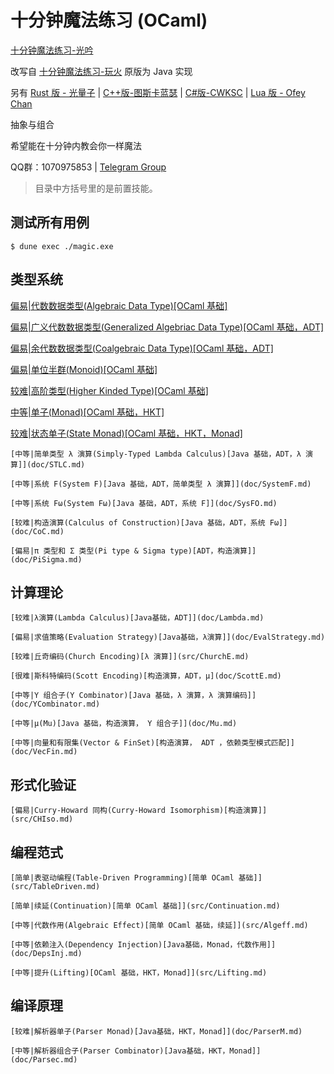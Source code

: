 # 十分钟魔法练习 (OCaml)

[十分钟魔法练习-光吟](https://github.com/LighghtEeloo/magic-in-ten-mins-ml)

改写自 [十分钟魔法练习-玩火](https://github.com/goldimax/magic-in-ten-mins)
原版为 Java 实现

另有
[Rust 版 - 光量子](https://github.com/PhotonQuantum/magic-in-ten-mins-rs) |
[C++版-图斯卡蓝瑟](https://github.com/tusikalanse/magic-in-ten-mins-cpp) |
[C#版-CWKSC](https://github.com/CWKSC/magic-in-ten-mins-csharp) |
[Lua 版 - Ofey Chan](https://github.com/ofey404/magic-in-ten-mins-lua)

抽象与组合

希望能在十分钟内教会你一样魔法

QQ群：1070975853 |
[Telegram Group](https://t.me/joinchat/HZm-VAAFTrIxoxQQ)

> 目录中方括号里的是前置技能。

## 测试所有用例

``` shell script
$ dune exec ./magic.exe
```

## 类型系统

[偏易|代数数据类型(Algebraic Data Type)[OCaml 基础]](TypeSystem/ADT.md)

[偏易|广义代数数据类型(Generalized Algebriac Data Type)[OCaml 基础，ADT]](TypeSystem/GADT.md)

[偏易|余代数数据类型(Coalgebraic Data Type)[OCaml 基础，ADT]](TypeSystem/CoData.md)

[偏易|单位半群(Monoid)[OCaml 基础]](TypeSystem/Monoid.md)

[较难|高阶类型(Higher Kinded Type)[OCaml 基础]](TypeSystem/HKT.md)

[中等|单子(Monad)[OCaml 基础，HKT]](TypeSystem/Monad.md)

[较难|状态单子(State Monad)[OCaml 基础，HKT，Monad]](TypeSystem/StateMonad.md)

    [中等|简单类型 λ 演算(Simply-Typed Lambda Calculus)[Java 基础，ADT，λ 演算]](doc/STLC.md)

    [中等|系统 F(System F)[Java 基础，ADT，简单类型 λ 演算]](doc/SystemF.md)

    [中等|系统 Fω(System Fω)[Java 基础，ADT，系统 F]](doc/SysFO.md)

    [较难|构造演算(Calculus of Construction)[Java 基础，ADT，系统 Fω]](doc/CoC.md)

    [偏易|π 类型和 Σ 类型(Pi type & Sigma type)[ADT，构造演算]](doc/PiSigma.md)

## 计算理论

    [较难|λ演算(Lambda Calculus)[Java基础，ADT]](doc/Lambda.md)

    [偏易|求值策略(Evaluation Strategy)[Java基础，λ演算]](doc/EvalStrategy.md)

    [较难|丘奇编码(Church Encoding)[λ 演算]](src/ChurchE.md)

    [很难|斯科特编码(Scott Encoding)[构造演算，ADT，μ](doc/ScottE.md)

    [中等|Y 组合子(Y Combinator)[Java 基础，λ 演算，λ 演算编码]](doc/YCombinator.md)

    [中等|μ(Mu)[Java 基础，构造演算， Y 组合子]](doc/Mu.md)

    [中等|向量和有限集(Vector & FinSet)[构造演算， ADT ，依赖类型模式匹配]](doc/VecFin.md)

## 形式化验证

    [偏易|Curry-Howard 同构(Curry-Howard Isomorphism)[构造演算]](src/CHIso.md)

## 编程范式

    [简单|表驱动编程(Table-Driven Programming)[简单 OCaml 基础]](src/TableDriven.md)

    [简单|续延(Continuation)[简单 OCaml 基础]](src/Continuation.md)

    [中等|代数作用(Algebraic Effect)[简单 OCaml 基础，续延]](src/Algeff.md)

    [中等|依赖注入(Dependency Injection)[Java基础，Monad，代数作用]](doc/DepsInj.md)

    [中等|提升(Lifting)[OCaml 基础，HKT，Monad]](src/Lifting.md)

## 编译原理

    [较难|解析器单子(Parser Monad)[Java基础，HKT，Monad]](doc/ParserM.md)

    [中等|解析器组合子(Parser Combinator)[Java基础，HKT，Monad]](doc/Parsec.md)